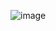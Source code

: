 ![image](https://github.com/OtavioDayrots/Venda-de-Carro.githuhub.io/assets/152044189/932a9213-ad29-485b-91d3-3c28714c53dc)

